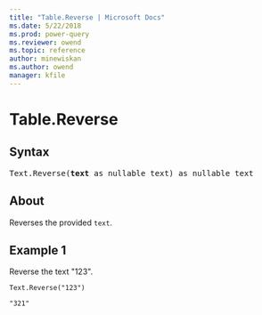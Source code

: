 ```yaml
---
title: "Table.Reverse | Microsoft Docs"
ms.date: 5/22/2018
ms.prod: power-query
ms.reviewer: owend
ms.topic: reference
author: minewiskan
ms.author: owend
manager: kfile
---
```

# Table.Reverse

## Syntax

<pre>
Text.Reverse(<b>text</b> as nullable text) as nullable text
</pre>

## About
Reverses the provided `text`.

## Example 1
Reverse the text "123".

```powerquery-m
Text.Reverse("123")
```

`"321"`

